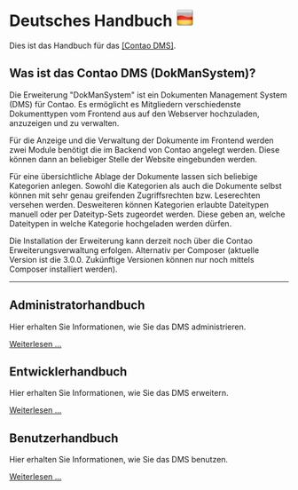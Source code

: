 # Deutsches Handbuch ![DE](de.png) 

Dies ist das Handbuch für das [[Contao DMS]](https://github.com/ContaoDMS/dms).

## Was ist das Contao DMS (DokManSystem)?

Die Erweiterung "DokManSystem" ist ein Dokumenten Management System (DMS) für Contao. Es ermöglicht es Mitgliedern verschiedenste Dokumenttypen vom Frontend aus auf den Webserver hochzuladen, anzuzeigen und zu verwalten.

Für die Anzeige und die Verwaltung der Dokumente im Frontend werden zwei Module benötigt die im Backend von Contao angelegt werden. Diese können dann an beliebiger Stelle der Website eingebunden werden.

Für eine übersichtliche Ablage der Dokumente lassen sich beliebige Kategorien anlegen. Sowohl die Kategorien als auch die Dokumente selbst können mit sehr genau greifenden Zugriffsrechten bzw. Leserechten versehen werden.
Desweiteren können Kategorien erlaubte Dateitypen manuell oder per Dateityp-Sets zugeordet werden. Diese geben an, welche Dateitypen in welche Kategorie hochgeladen werden dürfen.

Die Installation der Erweiterung kann derzeit noch über die Contao Erweiterungsverwaltung erfolgen. Alternativ per Composer (aktuelle Version ist die 3.0.0. Zukünftige Versionen können nur noch mittels Composer installiert werden). 

---

## Administratorhandbuch

Hier erhalten Sie Informationen, wie Sie das DMS administrieren.

[Weiterlesen ...](admin)

## Entwicklerhandbuch

Hier erhalten Sie Informationen, wie Sie das DMS erweitern.

[Weiterlesen ...](developer)

## Benutzerhandbuch

Hier erhalten Sie Informationen, wie Sie das DMS benutzen.

[Weiterlesen ...](user)
